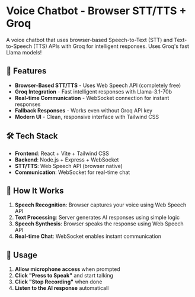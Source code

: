 # Voice Chatbot - Browser STT/TTS + Groq

A voice chatbot that uses browser-based Speech-to-Text (STT) and Text-to-Speech (TTS) APIs with Groq for intelligent responses. Uses Groq's fast Llama models!

## 🚀 Features

- **Browser-Based STT/TTS** - Uses Web Speech API (completely free)
- **Groq Integration** - Fast intelligent responses with Llama-3.1-70b
- **Real-time Communication** - WebSocket connection for instant responses
- **Fallback Responses** - Works even without Groq API key
- **Modern UI** - Clean, responsive interface with Tailwind CSS

## 🛠️ Tech Stack

- **Frontend**: React + Vite + Tailwind CSS
- **Backend**: Node.js + Express + WebSocket
- **STT/TTS**: Web Speech API (browser native)
- **Communication**: WebSocket for real-time chat

## 🎯 How It Works

1. **Speech Recognition**: Browser captures your voice using Web Speech API
2. **Text Processing**: Server generates AI responses using simple logic
3. **Speech Synthesis**: Browser speaks the response using Web Speech API
4. **Real-time Chat**: WebSocket enables instant communication

## 📱 Usage

1. **Allow microphone access** when prompted
2. **Click "Press to Speak"** and start talking
3. **Click "Stop Recording"** when done
4. **Listen to the AI response** automaticall
